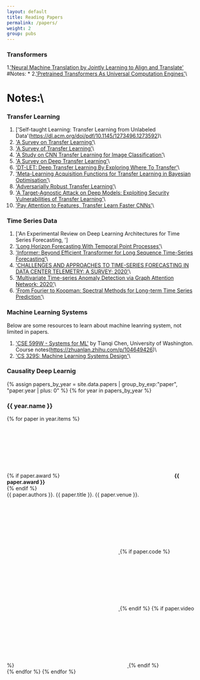 ```yaml
---
layout: default
title: Reading Papers
permalink: /papers/
weight: 2
group: pubs
---
```

### Transformers
1.['Neural Machine Translation by Jointly Learning to Align and Translate'](https://arxiv.org/abs/1409.0473)
#Notes:
*
2.['Pretrained Transformers As Universal Computation Engines'](https://arxiv.org/pdf/2103.05247.pdf)\
# Notes:\

### Transfer Learning
1. ['Self-taught Learning: Transfer Learning from Unlabeled Data'(https://dl.acm.org/doi/pdf/10.1145/1273496.1273592)\
2. ['A Survey on Transfer Learning'](http://home.cse.ust.hk/~qyang/Docs/2009/tkde_transfer_learning.pdf)\
3. ['A Survey of Transfer Learning'](https://journalofbigdata.springeropen.com/track/pdf/10.1186/s40537-016-0043-6.pdf)\
4. ['A Study on CNN Transfer Learning for Image Classification'](https://cs.aston.ac.uk/~fariad/publications/MH-JB-DF@UKCI18.pdf)\
5. ['A Survey on Deep Transfer Learning'](https://arxiv.org/abs/1808.01974)\
6. ['DT-LET: Deep Transfer Learning By Exploring Where To Transfer'](https://arxiv.org/pdf/1809.08541.pdf)\
7. ['Meta-Learning Acquisition Functions for Transfer Learning in Bayesian Optimisation'](https://arxiv.org/abs/1904.02642)\
8. ['Adversarially Robust Transfer Learning'](https://arxiv.org/abs/1905.08232)\
9. ['A Target-Agnostic Attack on Deep Models: Exploiting Security Vulnerabilities of Transfer Learning'](https://arxiv.org/abs/1904.04334)\
10. ['Pay Attention to Features, Transfer Learn Faster CNNs'](https://openreview.net/pdf?id=ryxyCeHtPB)\

### Time Series Data
1. ['An Experimental Review on Deep Learning Architectures for Time Series Forecasting, ']
2. ['Long Horizon Forecasting With Temporal Point Processes']()\
3. ['Informer: Beyond Efficient Transformer for Long Sequence Time-Series Forecasting']()\
4. ['CHALLENGES AND APPROACHES TO TIME-SERIES FORECASTING IN DATA CENTER TELEMETRY: A SURVEY; 2020']()\
5. ['Multivariate Time-series Anomaly Detection via Graph Attention Network; 2020'](https://arxiv.org/abs/2009.02040)\
6.  ['From Fourier to Koopman: Spectral Methods for Long-term Time Series Prediction'](https://arxiv.org/abs/2004.00574v1)\


### Machine Learning Systems
Below are some resources to learn about machine leanring system, not limited in papers.
1. ['CSE 599W - Systems for ML'](http://dlsys.cs.washington.edu/) by Tianqi Chen, University of Washington.\
   Course notes(https://zhuanlan.zhihu.com/p/104649426)\
2. ['CS 329S: Machine Learning Systems Design'](https://stanford-cs329s.github.io/syllabus.html)\


### Causality Deep Learnig






{% assign papers_by_year = site.data.papers | group_by_exp:"paper", "paper.year | plus: 0" %}
{% for year in papers_by_year %}
  <h3>{{ year.name }}</h3>
  {% for paper in year.items %}
  <div class="publication" id="{{ paper.id }}">
    {% if paper.award %}
    <span class="icon">
      <svg><use xlink:href="#icon-award"/></svg>
      <b>{{ paper.award }}</b>
    </span> <br/>
    {% endif %}
    <div class="publication-title">
      {{ paper.authors }}. {{ paper.title }}. {{ paper.venue }}.
    </div>
    <div class="right">
      <a href="{{ "/resources/papers/" | append: paper.id | append: ".pdf" | prepend: site.baseurl }}" target="_blank">
        <span class="icon"><svg><use xlink:href="#icon-pdf"/></svg></span>
      </a>
      {% if paper.code %}
      <a href="{{ paper.code }}" target="_blank">
        <span class="icon"><svg><use xlink:href="#icon-github"/></svg></span>
      </a>
      {% endif %}
      {% if paper.video %}
      <a href="{{ paper.video }}" target="_blank">
        <span class="icon"><svg><use xlink:href="#icon-youtube"/></svg></span>
      </a>
      {% endif %}
    </div>
  </div>
  {% endfor %}
{% endfor %}
